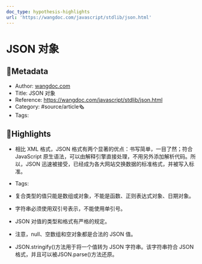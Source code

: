 ```yaml
---
doc_type: hypothesis-highlights
url: 'https://wangdoc.com/javascript/stdlib/json.html'
---
```

# JSON 对象
## 📃Metadata
- Author: [wangdoc.com]()
- Title: JSON 对象
- Reference: https://wangdoc.com/javascript/stdlib/json.html
- Category: #source/article🗞
- Tags:
## 📒Highlights
- 相比 XML 格式，JSON 格式有两个显著的优点：书写简单，一目了然；符合 JavaScript 原生语法，可以由解释引擎直接处理，不用另外添加解析代码。所以，JSON 迅速被接受，已经成为各大网站交换数据的标准格式，并被写入标准。


- Tags:

- 复合类型的值只能是数组或对象，不能是函数、正则表达式对象、日期对象。

- 字符串必须使用双引号表示，不能使用单引号。

- JSON 对值的类型和格式有严格的规定。

- 注意，null、空数组和空对象都是合法的 JSON 值。

- JSON.stringify()方法用于将一个值转为 JSON 字符串。该字符串符合 JSON 格式，并且可以被JSON.parse()方法还原。

